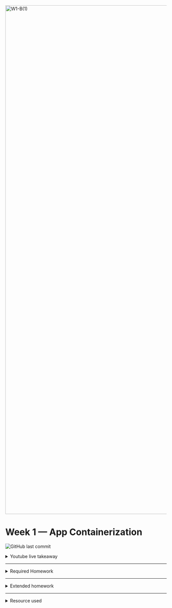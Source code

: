 <img width="1584" alt="W1-B(1)" src="https://user-images.githubusercontent.com/123767474/220916748-3a40d075-2b7c-4087-b016-0ab0e390bd6c.png">


# Week 1 — App Containerization


![GitHub last commit](https://img.shields.io/github/last-commit/ash-codess/aws-bootcamp-cruddur-2023)

<details>
<summary>
Youtube live takeaway
</summary>
This week we started with docker. As a beginner it was overwhelming amount of information but now i knew what needs to be done and i decided to give first two days to understand more about docker.

<img width="842" alt="w1_1" src="https://user-images.githubusercontent.com/123767474/220917137-05b13a1c-80bb-4180-ae21-f076d4aa0d41.png">


I started with the free docker for beginners course by Kodekloud. The first few section of the course was enough to understand the basics of docker. I documented what i learned in my personal blog
[Link](https://ash-codes.tech/posts/docker-101/).<br>
Next step was to install docker locally on my system and run some images myself. I did so using convenience script (steps mentioned in blog).
When i felt comfortable enough to understand what was going on, I proceeded with this week's required work!

</details>

---

<details>
<summary>Required Homework</summary>

1. Setting up docker in gitpod
   - Install the docker extension in gitpod

<br>

2. Setting up docker in backend
   - Created a Dockerfile in backend-flask with following code:
        ```sh
        FROM python:3.10-slim-buster
        
        #Inside container
        WORKDIR /backend-flask
        
        #Outside container -> Inside container (contains libraries to run the app)
        COPY requirements.txt requirements.txt

        #Inside container (installing python libraries used for the app)
        RUN pip3 install -r requirements.txt
        
        #Outside container -> inside directory
        COPY . .
        
        #set env vars  (inside container)
        ENV FLASK_ENV=development
        
        EXPOSE ${PORT}

        #python3 -m flask run --host=0.0.0.0 --port=4567
        CMD [ "python3", "-m" , "flask", "run", "--host=0.0.0.0", "--port=4567"]
        ```

    - Install the requirements.txt: 
        ```sh
        cd backend-flask
        pip3 install -r requirements.txt
        ``` 

    - Setting up env vars:
        ```sh
        export FRONTEND_URL="*"
        export BACKEND_URL="*"
        ```    

    - To get the server running on port 4567, run the following:
        ```sh
        python3 -m flask run --host=0.0.0.0 --port=4567
        ```
         We will get back json file on successful setup! Make sure the port 4567 is unlocked and url is modifies at the end to  "api/activities/home"

    - Unset the env vars for now (because dockerfile might not take the environment variables already set in the system):
        ```sh
        unset FRONTEND_URL="*"
        unset BACKEND_URL="*"

        #To make sure it's gone, run this:
        env | grep = _URL
        ```

    - To build the image:
        ```sh
        #navigate back to root directory
        cd .. 
        docker build -t  backend-flask ./backend-flask
        ```   
    - To run the container:
        ```sh
        FRONTEND_URL="*" BACKEND_URL="*" docker run --rm -p 4567:4567 -it backend-flask
        ```
      This gave a 404 error, on debugging we found that env vars weren't set in the container (we used attached shell to figure this out)
    
    - To remove this error, we will run this modified  version of the command:
        ```sh
        docker run --rm -p 4567:4567 -it -e FRONTEND_URL='*' -e BACKEND_URL='*' backend-flask
        ```
        We will get back json file on successful setup! Make sure the port 4567 is unlocked and url is modifies at the end to  "api/activities/home"  

    -  Run docker ps it will show up all the images which are running     

<br> 

3. Setting up docker in frontend

    - Installing the requirements:        
        ```sh
        cd  frontend-react-js
        npm i
        ```

    - Create a Dockerfile in /frontend-react-js directory with following code:
        ```sh
        FROM node:16.18
        ENV PORT=3000
        COPY . /frontend-react-js
        WORKDIR /frontend-react-js
        RUN npm install
        EXPOSE ${PORT}
        CMD ["npm", "start"]
        ```

    - Go to root directory and build the image:
        ```sh
        docker build -t frontend-react-js ./frontend-react-js
        ```

    - Finally run the container:
        ```sh
        docker run -p 3000:3000 -d frontend-react-js
        ```

4. Running multiple containers with docker compose
    - Go to root directory and make a new file called  docker-compose.yml and paste in thr following code:


        ```sh
        version: "3.8"
        services:
            backend-flask:
                environment:
                    FRONTEND_URL: "https://3000-${GITPOD_WORKSPACE_ID}.${GITPOD_WORKSPACE_CLUSTER_HOST}"
                    BACKEND_URL: "https://4567-${GITPOD_WORKSPACE_ID}.${GITPOD_WORKSPACE_CLUSTER_HOST}"
                build: ./backend-flask
                ports:
                    - "4567:4567"
                volumes:
                    - ./backend-flask:/backend-flask
            frontend-react-js:
                environment:
                    REACT_APP_BACKEND_URL: "https://4567-${GITPOD_WORKSPACE_ID}.${GITPOD_WORKSPACE_CLUSTER_HOST}"
                build: ./frontend-react-js
                ports:
                    - "3000:3000"
                volumes:
                    - ./frontend-react-js:/frontend-react-js
            # the name flag is a hack to change the default prepend folder
            # name when outputting the image names
        networks: 
            internal-network:
            driver: bridge
            name: cruddur
        ```

    - Finally to run it, hit right-click on docker-compose.yaml and hit compose up and the ports should be activated. If you did  everything correctly you should see the following output
  
        ![week1_setup-proof-of-work](https://user-images.githubusercontent.com/123767474/220918968-61d5200c-4d5c-4ff6-a3d6-79b007cee490.png)

  

5. Notification feature for the app
    - Go to the frontend-react directory and run: npm i
    - Go back to root directory then Docker up to spin up the ports
    - Modify backend-flask/openai.yaml file with:
        ```sh
        /api/activities/notifications:
        get:
          description: 'Return a feed of activity for all of those that I follow'
        tags:
            - activities
        parameters: []
        responses:
            '200':
            description: Returns an array of activities
            content:
                application/json:
                schema:
                    type: array
                    items:
                        $ref: '#/components/schemas/Activity'
        ```
    - Go to backend-flask/app.py and add in an endpoint (below api/activities/home route):
        ```sh
        @app.route("/api/activities/notifications", methods=['GET'])def data_notifications():
            data = NotificationsActivities.run()
            return data, 200
        ```
    - Create a new file called notifications_activities.py at location backend-flask/services and add mock data:
        ```sh
        from datetime import datetime, timedelta, timezone
        class NotificationsActivities:
            def run():
                now = datetime.now(timezone.utc).astimezone()
                results = [{
                    'uuid': '68f126b0-1ceb-4a33-88be-d90fa7109eee',
                    'handle':  'space cadet',
                    'message': 'I am an astro',
                    'created_at': (now - timedelta(days=2)).isoformat(),
                    'expires_at': (now + timedelta(days=5)).isoformat(),
                    'likes_count': 5,
                    'replies_count': 1,
                    'reposts_count': 0,
                    'replies': [{
                    'uuid': '26e12864-1c26-5c3a-9658-97a10f8fea67',
                    'reply_to_activity_uuid': '68f126b0-1ceb-4a33-88be-d90fa7109eee',
                    'handle':  'worf',
                    'message': 'this post has no honor!',
                    'likes_count': 0,
                    'replies_count': 0,
                    'reposts_count': 0,
                    'created_at': (now - timedelta(days=2)).isoformat()
                }],
            }
            ]
        return results
        ```

    - Add it to the app.py file 
        ```sh
        from services.notifications_activities import *
        ```
    - Modify the 4567 port url with: /api/activities/notifications.
    We should get back json data
    Our backend setup is  now done!

    - For frontend lets modify the App.js file in /frontend-react-js/src/
        ```sh
        import NotificationsFeedPage from './pages/NotificationsFeedPage';

        #Add in the path below
        {
        path: "/notifications",
        element: <NotificationsFeedPage />
        }
        ```
    - Go to /pages folder and create a new file called NotificationsFeedPage.js and paste in the code from homefeed.js file with necessary changes.

        ```sh
        import './NotificationsFeedPage.css';
        import React from "react";

        import DesktopNavigation  from '../components/DesktopNavigation';
        import DesktopSidebar     from '../components/DesktopSidebar';
        import ActivityFeed from '../components/ActivityFeed';
        import ActivityForm from '../components/ActivityForm';
        import ReplyForm from '../components/ReplyForm';

      # [TODO] Authenication
        import Cookies from 'js-cookie'

        export default function NotificationsFeedPage() {
            const [activities, setActivities] = React.useState([]);
            const [popped, setPopped] = React.useState(false);
            const [poppedReply, setPoppedReply] = React.useState(false);
            const [replyActivity, setReplyActivity] = React.useState({});
            const [user, setUser] = React.useState(null);
            const dataFetchedRef = React.useRef(false);

            const loadData = async () => {
                try {
                    const backend_url = `${process.env.REACT_APP_BACKEND_URL}/api/activities/notifications`
                    const res = await fetch(backend_url, {
                    method: "GET"
                });
                let resJson = await res.json();
                    if (res.status === 200) {
                        setActivities(resJson)
                    } else {
                        console.log(res)
                    }
                    } catch (err) {
                        console.log(err);
                    }
                };

            const checkAuth = async () => {
                console.log('checkAuth')
            # [TODO] Authenication
            if (Cookies.get('user.logged_in')) {
                setUser({
                display_name: Cookies.get('user.name'),
                handle: Cookies.get('user.username')
            })
            }
        };

            React.useEffect(()=>{
            #prevents double call
                if (dataFetchedRef.current) return;
                dataFetchedRef.current = true;

                loadData();
                checkAuth();
            }, [])

            return (
                <article>
                <DesktopNavigation user={user} active={'notifications'} setPopped={setPopped} />
                <div className='content'>
                    <ActivityForm  
                        popped={popped}
                        setPopped={setPopped} 
                        setActivities={setActivities} 
                    />
                    <ReplyForm 
                        activity={replyActivity} 
                        popped={poppedReply} 
                        setPopped={setPoppedReply} 
                        setActivities={setActivities} 
                        activities={activities} 
                    />
                    <ActivityFeed 
                        title="Notifications" 
                        setReplyActivity={setReplyActivity} 
                        setPopped={setPoppedReply} 
                        activities={activities} 
                    />
                </div>
            <DesktopSidebar user={user} />
        </article>
        );
        }
        ```

- This is what you should see after this step is done:
  ![week1_notifi-prrof-of-work](https://user-images.githubusercontent.com/123767474/220918691-51a6dcc0-92b3-43f0-837b-74f7c705d3f2.png)

6. Setting up DynamoDB Local and Postgres Container in docker-compose:
    - Modify the docker-compose.yaml file with the following
        ```sh
        services:
            dynamodb-local:
            # https://stackoverflow.com/questions/67533058/persist-local-dynamodb-data-in-volumes-lack-permission-unable-to-open-databa
            # We needed to add user:root to get this working.
            user: root
            command: "-jar DynamoDBLocal.jar -sharedDb -dbPath ./data"
            image: "amazon/dynamodb-local:latest"
            container_name: dynamodb-local
            ports:
                - "8000:8000"
            volumes:
                - "./docker/dynamodb:/home/dynamodblocal/data"
            working_dir: /home/dynamodblocal

            db:
                image: postgres:13-alpine
                restart: always
                environment:
                    - POSTGRES_USER=postgres
                    - POSTGRES_PASSWORD=password
                ports:
                    - '5432:5432'
                volumes: 
                    - db:/var/lib/postgresql/data

        volumes:
            db:
                driver: local
        ```

    - Then do docker-compose up. Make sure ports are unlocked!

7. Setting up DynamoDB:
    - Run the following to create a table:
        ```sh
        aws dynamodb create-table \
            --endpoint-url http://localhost:8000 \
            --table-name Music \
            --attribute-definitions \
                AttributeName=Artist,AttributeType=S \
                AttributeName=SongTitle,AttributeType=S \
            --key-schema AttributeName=Artist,KeyType=HASH          AttributeName=SongTitle,KeyType=RANGE \
            --provisioned-throughput ReadCapacityUnits=1,WriteCapacityUnits=1 \
            --table-class STANDARD       
        ```
    - Run the following to create an item:
        ```sh
        aws dynamodb put-item \
            --endpoint-url http://localhost:8000 \
            --table-name Music \
            --item \
                '{"Artist": {"S": "No One You Know"}, "SongTitle": {"S": "Call Me Today"}, "AlbumTitle": {"S": "Somewhat Famous"}}' \
            --return-consumed-capacity TOTAL  
        ```
    - To list the table, run:
        ```sh
        aws dynamodb list-tables --endpoint-url http://localhost:8000
        ```
    - To scan for records, run:
        ```sh
        aws dynamodb scan --table-name Music --query "Items" --endpoint-url http://localhost:8000
        ```

  ![week1-proof-work](https://user-images.githubusercontent.com/123767474/220918340-8cd1debd-e28c-46e7-b52e-519ec3681f03.png)

  

7. Setting up Postgres:

    - Modify the docker-compose.yaml, this step is done to install postgres client:
        ```sh
          - name: postgres
            init: |
                curl -fsSL https://www.postgresql.org/media/keys/ACCC4CF8.asc|sudo gpg --dearmor -o /etc/apt/trusted.gpg.d/postgresql.gpg
                echo "deb http://apt.postgresql.org/pub/repos/apt/ `lsb_release -cs`-pgdg main" |sudo tee  /etc/apt/sources.list.d/pgdg.list
                sudo apt update
                sudo apt install -y postgresql-client-13 libpq-dev
        ```
    - Run each of the command above in terminal for installation.

    - To run the client:
        ```sh
        psql - Uposstgres --host localhost

        #Enter password: password
        ```
    - To test you can run some commands, you should get some output:
      ![post-week2](https://user-images.githubusercontent.com/123767474/220917864-f9d89ee7-1680-48b0-bac6-46e01c22ed5e.png)

</details>

---


<details>
<summary>Extended homework</summary>
        pending work
</details>

---
<details>
<summary>Resource used</summary>

1. Content:<br>
        - Official cloud project bootcamp playlist <br>
        - KodeKloud docker course
    
    _Note: All images used in the journal are made using figma._

</details>
